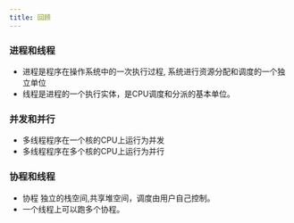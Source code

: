 ```yaml
---
title: 回顾
---
```


### 进程和线程
- 进程是程序在操作系统中的一次执行过程, 系统进行资源分配和调度的一个独立单位
- 线程是进程的一个执行实体，是CPU调度和分派的基本单位。

### 并发和并行
- 多线程程序在一个核的CPU上运行为并发
- 多线程程序在多个核的CPU上运行为并行

### 协程和线程
- 协程 独立的栈空间,共享堆空间，调度由用户自己控制。
- 一个线程上可以跑多个协程。